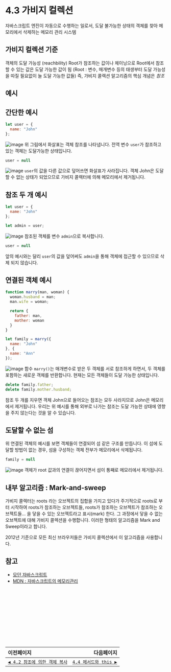 # 4.3 가비지 컬렉션
자바스크립트 엔진이 자동으로 수행하는 일로서, 도달 불가능한 상태의 객체를 찾아 메모리에서 삭제하는 메모리 관리 시스템

## 가비지 컬렉션 기준
객체의 도달 가능성 (reachbility)
Root가 참조하는 값이나 체이닝으로 Root에서 참조할 수 있는 값은 도달 가능한 값이 됨 (Root : 변수, 매개변수 등의 태생부터 도달 가능성을 따질 필요없이 늘 도달 가능한 값들)
즉, 가비지 콜렉션 알고리즘의 핵심 개념은 *참조*

## 예시
## 간단한 예시
```javascript
let user = {
  name: "John"
};
```
![image](https://user-images.githubusercontent.com/33821863/120483935-8a4e8800-c3ed-11eb-9c43-6220e738f9d4.png)
위 그림에서 화살표는 객체 참조를 나타냅니다. 전역 변수 `user`가 참조하고 있는 객체는 도달가능한 상태입니다.
```javascript
user = null
```
![image](https://user-images.githubusercontent.com/33821863/120484482-152f8280-c3ee-11eb-850c-d4d42dd1eb95.png)
`user`의 값을 다른 값으로 덮어쓰면 화살표가 사라집니다. 객체 John은 도달할 수 없는 상태가 되었으므로 가비지 콜렉터에 의해 메모리에서 제거됩니다.

## 참조 두 개 예시
```javascript
let user = {
  name: "John"
};

let admin = user;
```
![image](https://user-images.githubusercontent.com/33821863/120484753-57f15a80-c3ee-11eb-9a81-3e0f68f9a648.png)
참조된 객체를 변수 `admin`으로 복사합니다.
```javascript
user = null
```
앞의 예시와는 달리 `user`의 값을 덮어써도 `admin`을 통해 객체에 접근할 수 있으므로 삭제 되지 않습니다.

## 연결된 객체 예시
```javascript
function marry(man, woman) {
  woman.husband = man;
  man.wife = woman;

  return {
    father: man,
    mother: woman
  }
}

let family = marry({
  name: "John"
}, {
  name: "Ann"
});
```
![image](https://user-images.githubusercontent.com/33821863/120487040-925bf700-c3f0-11eb-8f52-0432de80f05a.png)
함수 `marry()`는 매개변수로 받은 두 객체를 서로 참조하게 하면서, 두 객체를 포함하는 새로운 객체를 반환합니다.
현재는 모든 객체들이 도달 가능한 상태입니다.

```javascript
delete family.father;
delete family.mother.husband;
```

참조 두 개를 지우면 객체 John으로 들어오는 참조는 모두 사라지므로 John은 메모리에서 제거됩니다.
우리는 위 예시를 통해 외부로 나가는 참조는 도달 가능한 상태에 영향을 주지 않는다는 것을 알 수 있습니다.

## 도달할 수 없는 섬
위 연결된 객체의 예시를 보면 객체들이 연결되어 섬 같은 구조를 만듭니다. 이 섬에 도달할 방법이 없는 경우, 섬을 구성하는 객체 전부가 메모리에서 삭제됩니다.
```javascript
family = null
```
![image](https://user-images.githubusercontent.com/33821863/120487900-4fe6ea00-c3f1-11eb-82fa-cf2493338908.png)
객체가 root 값과의 연결이 끊어지면서 섬이 통째로 메모리에서 제거됩니다.

## 내부 알고리즘 : Mark-and-sweep
가비지 콜렉터는 roots 라는 오브젝트의 집합을 가지고 있다가 주기적으로 roots로 부터 시작하여 roots가 참조하는 오브젝트들, roots가 참조하는 오브젝트가 참조하는 오브젝트들... 을 닿을 수 있는 오브젝트라고 표시(mark) 한다. 그 과정에서 닿을 수 없는 오브젝트에 대해 가비지 콜렉션을 수행합니다.
이러한 형태의 알고리즘을 Mark and Sweep이라고 합니다.

2012년 기준으로 모든 최신 브라우저들은 가비지 콜렉션에서 이 알고리즘을 사용합니다.

## 참고
- [모던 자바스크립트](https://ko.javascript.info/garbage-collection)
- [MDN : 자바스크립트의 메모리관리](https://developer.mozilla.org/ko/docs/Web/JavaScript/Memory_Management)   

　   
　   
　   
　   
　   
---   
|이전페이지|다음페이지|
|:---|---:|
|[`◀ 4.2 참조에 의한 객체 복사`](./4.2_object-copy.md#42-참조에-의한-객체-복사)|[`4.4 메서드와 this ▶`](./4.4_object-methods.md#44-메서드와-this)|
